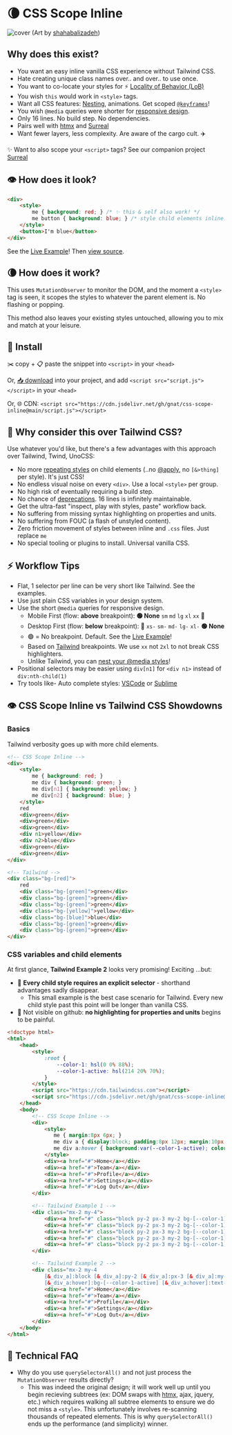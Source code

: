 # 🌘 CSS Scope Inline

![cover](https://github.com/gnat/css-scope-inline/assets/24665/c4935c1b-34e3-4220-9d42-11f064999a57)
(Art by [shahabalizadeh](https://www.artstation.com/artwork/zDgdd))

## Why does this exist?

* You want an easy inline vanilla CSS experience without Tailwind CSS.
* Hate creating unique class names over.. and over.. to use once.
* You want to co-locate your styles for ⚡️ [Locality of Behavior (LoB)](https://htmx.org/essays/locality-of-behaviour/)
* You wish `this` would work in `<style>` tags.
* Want all CSS features: [Nesting](https://caniuse.com/css-nesting), animations. Get scoped [`@keyframes`](https://github.com/gnat/css-scope-inline/blob/main/example.html#L86)!
* You wish `@media` queries were shorter for [responsive design](https://tailwindcss.com/docs/responsive-design).
* Only 16 lines. No build step. No dependencies.
* Pairs well with [htmx](https://htmx.org) and [Surreal](https://github.com/gnat/surreal)
* Want fewer layers, less complexity. Are aware of the cargo cult. ✈️

✨ Want to also scope your `<script>` tags? See our companion project [Surreal](https://github.com/gnat/surreal)

## 👁️ How does it look?
```html
<div>
    <style>
        me { background: red; } /* ✨ this & self also work! */
        me button { background: blue; } /* style child elements inline! */
    </style>
    <button>I'm blue</button>
</div>
```
See the [Live Example](https://gnat.github.io/css-scope-inline/example.html)! Then [view source](https://github.com/gnat/css-scope-inline/blob/main/example.html).

## 🌘 How does it work?

This uses `MutationObserver` to monitor the DOM, and the moment a `<style>` tag is seen, it scopes the styles to whatever the parent element is. No flashing or popping. 

This method also leaves your existing styles untouched, allowing you to mix and match at your leisure.

## 🎁 Install

✂️ copy + 📋 paste the snippet into `<script>` in your `<head>`

Or, [📥 download](https://raw.githubusercontent.com/gnat/css-scope-inline/main/script.js) into your project, and add `<script src="script.js"></script>` in your `<head>`

Or, 🌐 CDN: `<script src="https://cdn.jsdelivr.net/gh/gnat/css-scope-inline@main/script.js"></script>`

## 🤔 Why consider this over Tailwind CSS?

Use whatever you'd like, but there's a few advantages with this approach over Tailwind, Twind, UnoCSS:

* No more [repeating styles](https://tailwindcss.com/docs/reusing-styles) on child elements (..no [@apply](https://tailwindcss.com/docs/reusing-styles#extracting-classes-with-apply), no `[&>thing]` per style). It's just CSS!
* No endless visual noise on every `<div>`. Use a local `<style>` per group.
* No high risk of eventually requiring a build step.
* No chance of [deprecations](https://windicss.org/posts/sunsetting.html). 16 lines is infinitely maintainable.
* Get the ultra-fast "inspect, play with styles, paste" workflow back.
* No suffering from missing syntax highlighting on properties and units.
* No suffering from FOUC (a flash of unstyled content).
* Zero friction movement of styles between inline and `.css` files. Just replace `me`
* No special tooling or plugins to install. Universal vanilla CSS. 

## ⚡ Workflow Tips

* Flat, 1 selector per line can be very short like Tailwind. See the examples.
* Use just plain CSS variables in your design system.
* Use the short `@media` queries for responsive design.
  * Mobile First (flow: **above** breakpoint): **🟢 None** `sm` `md` `lg` `xl` `xx` 🏁
  * Desktop First (flow: **below** breakpoint): 🏁 `xs-` `sm-` `md-` `lg-` `xl-` **🟢 None**
  * 🟢 = No breakpoint. Default. See the [Live Example](https://gnat.github.io/css-scope-inline/example.html)!
  * Based on [Tailwind](https://tailwindcss.com/docs/responsive-design) breakpoints. We use `xx` not `2xl` to not break CSS highlighters.
  * Unlike Tailwind, you can [nest your @media styles](https://developer.chrome.com/articles/css-nesting/#nesting-media)!
* Positional selectors may be easier using `div[n1]` for `<div n1>` instead of `div:nth-child(1)`
* Try tools like- Auto complete styles: [VSCode](https://code.visualstudio.com/) or [Sublime](https://packagecontrol.io/packages/Emmet)

## 👁️ CSS Scope Inline vs Tailwind CSS Showdowns
### Basics
Tailwind verbosity goes up with more child elements.
```html
<!-- CSS Scope Inline -->
<div>
    <style>
        me { background: red; }
        me div { background: green; }
        me div[n1] { background: yellow; }
        me div[n2] { background: blue; }
    </style>
    red
    <div>green</div>
    <div>green</div>
    <div>green</div>
    <div n1>yellow</div>
    <div n2>blue</div>
    <div>green</div>
    <div>green</div>
</div>

<!-- Tailwind -->
<div class="bg-[red]">
    red
    <div class="bg-[green]">green</div>
    <div class="bg-[green]">green</div>
    <div class="bg-[green]">green</div>
    <div class="bg-[yellow]">yellow</div>
    <div class="bg-[blue]">blue</div>
    <div class="bg-[green]">green</div>
    <div class="bg-[green]">green</div>
</div>
```

### CSS variables and child elements
At first glance, **Tailwind Example 2** looks very promising! Exciting ...but:
* 🔴 **Every child style requires an explicit selector** - shorthand advantages sadly disappear.
  * This small example is the best case scenario for Tailwind. Every new child style past this point will be longer than vanilla CSS.
* 🔴 Not visible on github: **no highlighting for properties and units** begins to be painful.
```html
<!doctype html>
<html>
    <head>
        <style>
            :root {
                --color-1: hsl(0 0% 88%);
                --color-1-active: hsl(214 20% 70%);
            }
        </style>
        <script src="https://cdn.tailwindcss.com"></script>
        <script src="https://cdn.jsdelivr.net/gh/gnat/css-scope-inline@main/script.js"></script>
    </head>
    <body>
        <!-- CSS Scope Inline -->
        <div>
            <style>
               me { margin:8px 6px; }
               me div a { display:block; padding:8px 12px; margin:10px 0; background:var(--color-1); border-radius:10px; text-align:center; }
               me div a:hover { background:var(--color-1-active); color:white; }
            </style>
            <div><a href="#">Home</a></div>
            <div><a href="#">Team</a></div>
            <div><a href="#">Profile</a></div>
            <div><a href="#">Settings</a></div>
            <div><a href="#">Log Out</a></div>
        </div>

        <!-- Tailwind Example 1 -->
        <div class="mx-2 my-4">
            <div><a href="#" class="block py-2 px-3 my-2 bg-[--color-1] rounded-lg text-center hover:bg-[--color-1-active] hover:text-white">Home</a></div>
            <div><a href="#" class="block py-2 px-3 my-2 bg-[--color-1] rounded-lg text-center hover:bg-[--color-1-active] hover:text-white">Team</a></div>
            <div><a href="#" class="block py-2 px-3 my-2 bg-[--color-1] rounded-lg text-center hover:bg-[--color-1-active] hover:text-white">Profile</a></div>
            <div><a href="#" class="block py-2 px-3 my-2 bg-[--color-1] rounded-lg text-center hover:bg-[--color-1-active] hover:text-white">Settings</a></div>
            <div><a href="#" class="block py-2 px-3 my-2 bg-[--color-1] rounded-lg text-center hover:bg-[--color-1-active] hover:text-white">Log Out</a></div>
        </div>

        <!-- Tailwind Example 2 -->
        <div class="mx-2 my-4
            [&_div_a]:block [&_div_a]:py-2 [&_div_a]:px-3 [&_div_a]:my-2 [&_div_a]:bg-[--color-1] [&_div_a]:rounded-lg [&_div_a]:text-center
            [&_div_a:hover]:bg-[--color-1-active] [&_div_a:hover]:text-white">
            <div><a href="#">Home</a></div>
            <div><a href="#">Team</a></div>
            <div><a href="#">Profile</a></div>
            <div><a href="#">Settings</a></div>
            <div><a href="#">Log Out</a></div>
        </div>
    </body>
</html>
```
## 🔎 Technical FAQ
* Why do you use `querySelectorAll()` and not just process the `MutationObserver` results directly?
  * This was indeed the original design; it will work well up until you begin recieving subtrees (ex: DOM swaps with [htmx](https://htmx.org), ajax, jquery, etc.) which requires walking all subtree elements to ensure we do not miss a `<style>`. This unfortunately involves re-scanning thousands of repeated elements. This is why `querySelectorAll()` ends up the performance (and simplicity) winner.
